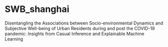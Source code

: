 # SWB_shanghai
Disentangling the Associations between Socio-environmental Dynamics and Subjective Well-being of Urban Residents during and post the COVID-19 pandemic: Insights from Casual Inference and Explainable Machine Learning
